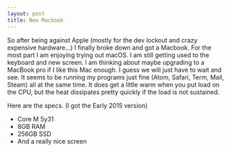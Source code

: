 ```yaml
---
layout: post
title: New Macbook
---
```


So after being against Apple (mostly for the dev lockout and crazy expensive hardware...)
I finally broke down and got a Macbook. For the most part I am enjoying trying out macOS.
I am still getting used to the keyboard and new screen. I am thinking about maybe
upgrading to a MacBook pro if I like this Mac enough. I guess we will just have to wait
and see. It seems to be running my programs just fine (Atom, Safari, Term, Mail, Steam)
all at the same time. It does get a little warm when you put load on the CPU, but
the heat dissipates pretty quickly if the load is not sustained.

Here are the specs. (I got the Early 2015 version)
- Core M 5y31
- 8GB RAM
- 256GB SSD
- And a really nice screen
